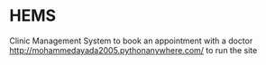 # HEMS
Clinic Management System
to book an appointment with a doctor
http://mohammedayada2005.pythonanywhere.com/ to run the site
